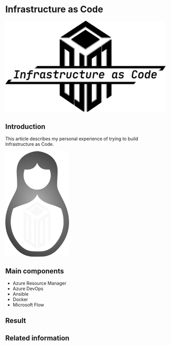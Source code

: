 # Infrastructure as Code 
![](/images/iac/logo_transparent.png)

## Introduction
This article describes my personal experience of trying to build Infrastructure as Code. 

![](/images/iac/matrjoshka.png)


## Main components
* Azure Resource Manager
* Azure DevOps
* Ansible
* Docker
* Microsoft Flow

## Result

## Related information